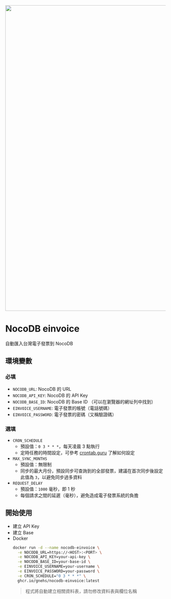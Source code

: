 <img width="960"   src="https://github.com/user-attachments/assets/7146aa39-1938-4c05-955f-4b021b3e90b7" />

# NocoDB einvoice

自動匯入台灣電子發票到 NocoDB

## 環境變數

### 必填

- `NOCODB_URL`: NocoDB 的 URL
- `NOCODB_API_KEY`: NocoDB 的 API Key
- `NOCODB_BASE_ID`: NocoDB 的 Base ID （可以在瀏覽器的網址列中找到）
- `EINVOICE_USERNAME`: 電子發票的帳號（電話號碼）
- `EINVOICE_PASSWORD`: 電子發票的密碼（又稱驗證碼）

### 選填

- `CRON_SCHEDULE`
  - 預設值：`0 3 * * *`，每天凌晨 3 點執行
  - 定時任務的時間設定，可參考 [crontab.guru](https://crontab.guru/) 了解如何設定
- `MAX_SYNC_MONTHS`
  - 預設值：無限制
  - 同步的最大月份，預設同步可查詢到的全部發票，建議在首次同步後設定此值為 `3`，以避免同步過多資料
- `REQUEST_DELAY`
  - 預設值：`1000` 毫秒，即 1 秒
  - 每個請求之間的延遲（毫秒），避免造成電子發票系統的負擔

## 開始使用

- 建立 API Key
- 建立 Base
- Docker
  ```bash
  docker run -d --name nocodb-einvoice \
    -e NOCODB_URL=https://<HOST>:<PORT> \
    -e NOCODB_API_KEY=your-api-key \
    -e NOCODB_BASE_ID=your-base-id \
    -e EINVOICE_USERNAME=your-username \
    -e EINVOICE_PASSWORD=your-password \
    -e CRON_SCHEDULE="0 3 * * *" \
    ghcr.io/gnehs/nocodb-einvoice:latest
  ```
  > 程式將自動建立相關資料表，請勿修改資料表與欄位名稱

